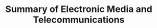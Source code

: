 ---
title: Summary of Electronic Media and Telecommunications
number: COMM 180
academic-home: Comm
course-type: [Additional, General Education]
description:  
bulletin-link: https://bulletins.psu.edu/search/?search=%22comm+180%22
pathway-list: [Generalist, Video Production]
---